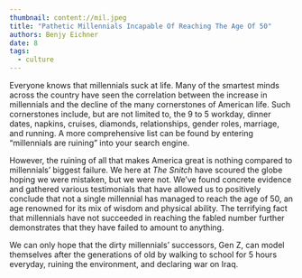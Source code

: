 ```yaml
---
thumbnail: content://mil.jpeg
title: "Pathetic Millennials Incapable Of Reaching The Age Of 50"
authors: Benjy Eichner
date: 8
tags:
  - culture
---
```


Everyone knows that millennials suck at life. Many of the smartest minds across the country have seen the correlation between the increase in millennials and the decline of the many cornerstones of American life. Such cornerstones include, but are not limited to, the 9 to 5 workday, dinner dates, napkins, cruises, diamonds, relationships, gender roles, marriage, and running. A more comprehensive list can be found by entering “millennials are ruining” into your search engine.

However, the ruining of all that makes America great is nothing compared to millennials’ biggest failure. We here at *The Snitch* have scoured the globe hoping we were mistaken, but we were not. We’ve found concrete evidence and gathered various testimonials that have allowed us to positively conclude that not a single millennial has managed to reach the age of 50, an age renowned for its mix of wisdom and physical ability. The terrifying fact that millennials have not succeeded in reaching the fabled number further demonstrates that they have failed to amount to anything.

We can only hope that the dirty millennials’ successors, Gen Z, can model themselves after the generations of old by walking to school for 5 hours everyday, ruining the environment, and declaring war on Iraq.